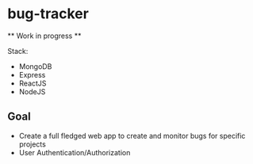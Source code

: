 # bug-tracker

** Work in progress **

Stack:

- MongoDB
- Express
- ReactJS
- NodeJS

## Goal

- Create a full fledged web app to create and monitor bugs for specific projects 
- User Authentication/Authorization